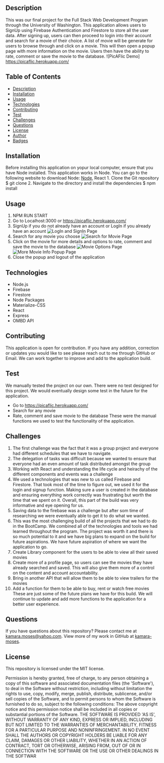 ## Description
This was our final project for the Full Stack Web Development Program through the University of Washington. This application allows users to SignUp using Firebase Authentication and Firestore to store all the user data. After signing up, users can then proceed to login into their account and search for a movie of their choice. A list of movie will be generate for users to browse through and click on a movie. This will then open a popup page with more information on the movie. Users then have the ability to rate, comment or save the movie to the database.
![PicAFlic Demo] https://picaflic.herokuapp.com/
## Table of Contents
* [Description](#description)
* [Installation](#installation)
* [Usage](#usage)
* [Technologies](#technologies)
* [Contributing](#contributing)
* [Test](#test)
* [Challenges](#challenges)
* [Questions](#questions)
* [License](#license)
* [Author](#Author)
* [Badges](#badges)
## Installation
Before installing this application on yopur local computer, ensure that you have Node installed. This application works in Node. You can go to the following website to download Node: <a href='https://nodejs.org/en/'>Node</a>, React
    1. Clone the Git repository
        $ git clone <repo>
    2. Navigate to the directory and install the dependencies
        $ npm install
## Usage
   1. NPM RUN START
   2. Go to Localhost:3000 or https://picaflic.herokuapp.com/
   3. SignUp if you do not already have an account or LogIn if you already have an account
        <img src="client/src/img/login.png" alt="LogIn and SignIn Page">
   4. Search for any movie you choose
        <img src="client/src/img/search.png" alt="Search for Movie Page">
   5. Click on the movie for more details and options to rate, comment and save the movie to the database
        <img src="client/src/img/options.png" alt="Movie Options Page">
        <br />
        <img src="client/src/img/popup.png" alt="More Movie Info Popup Page">
   6. Close the popup and logout of the application
## Technologies
   - Node.js
   - Firebase
   - Firestore
   - Node Packages
   - Materialize-CSS
   - React
   - Express
   - OMBD API
## Contributing
This application is open for contribution. If you have any addition, correction or updates you would like to see please reach out to me through GitHub or Email. We can work together to improve and add to the application build.
## Test
We manually tested the project on our own. There were no test designed for this project. We would eventually design some test in the future for the application.
   - Go to https://picaflic.herokuapp.com/
   - Search for any movie
   - Rate, comment and save movie to the database
These were the manual functions we used to test the functionality of the application.
## Challenges
   1. The first challenge was the fact that it was a group project and everyone had different schedules that we have to navigate.
   2. The delegation of tasks was difficult because we wanted to ensure that everyone had an even amount of task distributed amongst the group
   3. Working with React and understanding the life cycle and heirachy of the different components and events was a challenge
   4. We used a technologies that was new to us called Firebase and Firestore. That took most of the time to figure out, we used it for the login and signup function. Making sure a user is created in the database and ensuring everything work correctly was frustrating but worth the time that we spent on it. Overall, this part of the build was very informative and eye opening for us.
   5. Saving data to the firebase was a challenge but after som time of researching we were eventually able to get it to do what we wanted.
   6. This was the most challenging build of all the projects that we had to do in the BootCamp. We combined all of the technologies and tools we had learned throughout the program. The project was worth it and there is so much potential to it and we have big plans to expand on the build for future aspirations.
We have future aspiration of where we want the application to go.
   1. Create Library component for the users to be able to view all their saved movies
   2. Create more of a profile page, so users can see the movies they have already searched and saved. This will also give them more of a control on the content and account accountability.
   3. Bring in another API that will allow them to be able to view trailers for the movies
   4. Add a function for them to be able to buy, rent or watch free movies
These are just some of the future plans we have for this build. We will continue to update and add more functions to the application for a better user experience.
## Questions
If you have questions about this repository? Please contact me at [kamara.moses@yahoo.com](mailto:kamara.moses@yahoo.com). View more of my work in GitHub at [kamara-moses](https://github.com/kamara-moses).
## License
This repository is licensed under the MIT license.

Permission is hereby granted, free of charge, to any person obtaining a copy of this software and associated documentation files (the 'Software'), to deal in the Software without restriction, including without limitation the rights to use, copy, modify, merge, publish, distribute, sublicense, and/or sell copies of the Software, and to permit persons to whom the Software is furnished to do so, subject to the following conditions:
The above copyright notice and this permission notice shall be included in all copies or substantial portions of the Software.
THE SOFTWARE IS PROVIDED 'AS IS', WITHOUT WARRANTY OF ANY KIND, EXPRESS OR IMPLIED, INCLUDING BUT NOT LIMITED TO THE WARRANTIES OF MERCHANTABILITY, FITNESS FOR A PARTICULAR PURPOSE AND NONINFRINGEMENT. IN NO EVENT SHALL THE AUTHORS OR COPYRIGHT HOLDERS BE LIABLE FOR ANY CLAIM, DAMAGES OR OTHER LIABILITY, WHETHER IN AN ACTION OF CONTRACT, TORT OR OTHERWISE, ARISING FROM, OUT OF OR IN CONNECTION WITH THE SOFTWARE OR THE USE OR OTHER DEALINGS IN THE SOFTWAR
    
    
  
